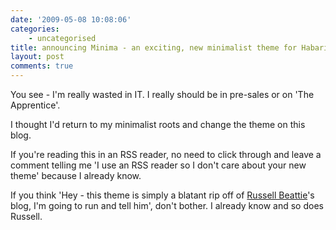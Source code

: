 ```yaml
---
date: '2009-05-08 10:08:06'
categories:
    - uncategorised
title: announcing Minima - an exciting, new minimalist theme for Habari
layout: post
comments: true
---
```

You see - I'm really wasted in IT. I really should be in pre-sales or on
'The Apprentice'.

I thought I'd return to my minimalist roots and change the theme on this
blog.

If you're reading this in an RSS reader, no need to click through and
leave a comment telling me 'I use an RSS reader so I don't care about
your new theme' because I already know.

If you think 'Hey - this theme is simply a blatant rip off of [Russell
Beattie](http://www.russellbeattie.com/blog/)'s blog, I'm going to run
and tell him', don't bother. I already know and so does Russell.
